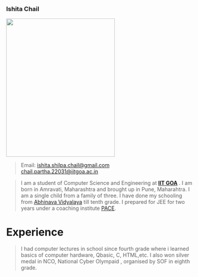  ### Ishita Chail ###

 <img src="https://user-images.githubusercontent.com/54792560/232725723-e97407b9-f2f9-4e3f-a7ba-022d205d433a.jpg" width="292" height="372"> 

> Email: <ishita.shilpa.chail@gmail.com> <br>        <chail.partha.22031@iitgoa.ac.in>

> I am a student of Computer Science and Engineering at **[IIT GOA](https://iitgoa.ac.in/)** . I am born in Amravati, Maharashtra and brought up in Pune, Maharahtra. I am a single child from a family of three. I have done my schooling from [Abhinava Vidyalaya](https://en.wikipedia.org/wiki/Abhinava_Vidyalaya,_Pune#:~:text=Abhinava%20Vidyalaya%20English%20Medium%20School,Bhaskar%20Virkar%20alias%20Tatyasaheb%20Virkar.) till tenth grade. I prepared for JEE for two years under a coaching institute [PACE](https://iitianspace.com/).

 # Experience #
> I had computer lectures in school since fourth grade where i learned basics of computer hardware, Qbasic, C, HTML,etc. I also won silver medal in NCO, National Cyber Olympaid , organised by SOF in eighth grade.

